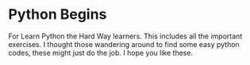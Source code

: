 # Python Begins
For Learn Python the Hard Way learners. This includes all the important exercises. 
I thought those wandering around to find some easy python codes, these might just do the job.
I hope you like these.
